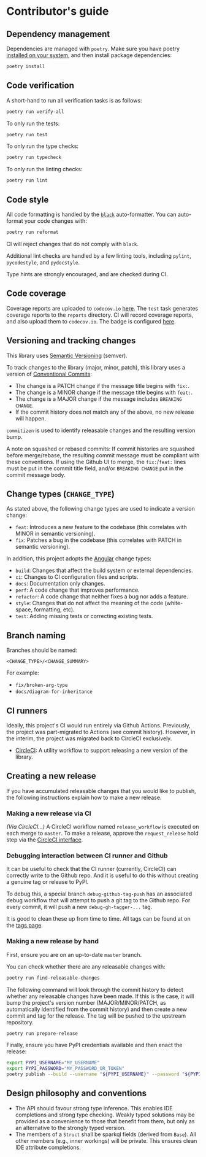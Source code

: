 # Contributor's guide

## Dependency management

Dependencies are managed with `poetry`. Make sure you have poetry
[installed on your system](https://python-poetry.org/docs/#installation),
and then install package dependencies:

```bash
poetry install
```

## Code verification

A short-hand to run all verification tasks is as follows:

```bash
poetry run verify-all
```

To only run the tests:

```bash
poetry run test
```

To only run the type checks:

```bash
poetry run typecheck 
```

To only run the linting checks:

```bash
poetry run lint 
```

## Code style

All code formatting is handled by the
[`black`](https://black.readthedocs.io/) auto-formatter. You can
auto-format your code changes with:

```bash
poetry run reformat
```

CI will reject changes that do not comply with `black`.

Additional lint checks are handled by a few linting tools, including
`pylint`, `pycodestyle`, and `pydocstyle`.

Type hints are strongly encouraged, and are checked during CI.

## Code coverage

Coverage reports are uploaded to `codecov.io`
[here](https://codecov.io/gh/mattjw/sparkql). The `test` task
generates coverage reports to the `reports` directory. CI will
record coverage reports, and also upload them to `codecov.io`.
The badge is configured
[here](https://codecov.io/gh/mattjw/sparkql/settings/badge).

## Versioning and tracking changes

This library uses [Semantic Versioning](https://semver.org/) (semver).

To track changes to the library (major, minor, patch), this library
uses a version of
[Conventional Commits](https://woile.github.io/commitizen/tutorials/writing_commits/#conventional-commits):

- The change is a PATCH change if the message title begins with `fix:`.
- The change is a MINOR change if the message title begins with `feat:`.
- The change is a MAJOR change if the message includes `BREAKING CHANGE`.
- If the commit history does not match any of the above, no new
  release will happen.

`commitizen` is used to identify releasable changes and the resulting
version bump.

A note on squashed or rebased commits: If commit histories are squashed before
merge/rebase, the resulting commit message must be compliant with
these conventions. If using the Github UI to merge, the `fix:`/`feat:`
lines must be put in the commit title field, and/or `BREAKING CHANGE`
put in the commit message body.

## Change types (`CHANGE_TYPE`)

As stated above, the following change types are used to indicate a
version change:

- `feat`: Introduces a new feature to the codebase (this correlates
  with MINOR in semantic versioning).
- `fix`: Patches a bug in the codebase (this correlates with PATCH
  in semantic versioning).

In addition, this project adopts the
[Angular](https://github.com/angular/angular/blob/22b96b9/CONTRIBUTING.md#type)
change types:

- `build`: Changes that affect the build system or external
  dependencies.
- `ci`: Changes to CI configuration files and scripts.
- `docs`: Documentation only changes.
- `perf`: A code change that improves performance.
- `refactor`: A code change that neither fixes a bug nor adds a feature.
- `style`: Changes that do not affect the meaning of the code
  (white-space, formatting, etc).
- `test`: Adding missing tests or correcting existing tests.

## Branch naming

Branches should be named:

```
<CHANGE_TYPE>/<CHANGE_SUMMARY>
```

For example:

- `fix/broken-arg-type`
- `docs/diagram-for-inheritance`

## CI runners

Ideally, this project's CI would run entirely via Github Actions. Previously,
the project was part-migrated to Actions (see commit history). However, in
the interim, the project was migrated back to CircleCI exclusively.

- [CircleCI](https://circleci.com/gh/mattjw/workflows/sparkql/tree/master):
  A utility workflow to support releasing a new version of the library.

## Creating a new release

If you have accumulated releasable changes that you would like to
publish, the following instructions explain how to make a new release.

### Making a new release via CI

_(Via CircleCI...)_ A CircleCI workflow named `release_workflow` is executed on each
merge to `master`. To make a release, approve the `request_release`
hold step via the
[CircleCI interface](https://circleci.com/gh/mattjw/workflows/sparkql/tree/master).

### Debugging interaction between CI runner and Github

It can be useful to check that the CI runner (currently, CircleCI) can correctly
write to the Github repo. And it is useful to do this without creating a genuine
tag or release to PyPI.

To debug this, a special branch `debug-github-tag-push` has an associated debug
workflow that will attempt to push a git tag to the Github repo. For every commit,
it will push a new `debug-gh-tagger-...` tag.

It is good to clean these up from time to time. All tags can be found at on the
[tags page](https://github.com/mattjw/sparkql/tags).

### Making a new release by hand

First, ensure you are on an up-to-date `master` branch. 

You can check whether there are any releasable changes with:

```bash
poetry run find-releasable-changes
``` 

The following command will look through the commit history to detect
whether any releasable changes have been made. If this is the case,
it will bump the project's version number (MAJOR/MINOR/PATCH, as
automatically identified from the commit history) and then create a
new commit and tag for the release. The tag will be pushed to the
upstream repository.

```bash
poetry run prepare-release
```

Finally, ensure you have PyPI credentials available and then
enact the release:

```bash
export PYPI_USERNAME="MY_USERNAME"
export PYPI_PASSWORD="MY_PASSWORD_OR_TOKEN"
poetry publish --build --username "${PYPI_USERNAME}" --password "${PYPI_TOKEN}" --no-interaction
```

## Design philosophy and conventions

- The API should favour strong type inference. This enables IDE completions
  and strong type checking. Weakly typed solutions may be provided as
  a convenience to those that benefit from them, but only as an
  alternative to the strongly typed version.
- The members of a `Struct` shall be sparkql fields (derived from 
  `Base`). All other members (e.g., inner workings) will be private.
  This ensures clean IDE attribute completions.
